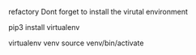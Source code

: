 refactory
Dont forget to install the virutal environment

pip3 install virtualenv

virtualenv venv
 source venv/bin/activate
